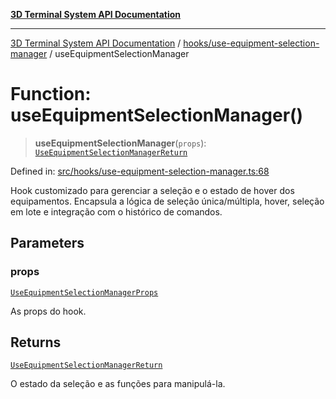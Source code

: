 [**3D Terminal System API Documentation**](../../../README.md)

***

[3D Terminal System API Documentation](../../../README.md) / [hooks/use-equipment-selection-manager](../README.md) / useEquipmentSelectionManager

# Function: useEquipmentSelectionManager()

> **useEquipmentSelectionManager**(`props`): [`UseEquipmentSelectionManagerReturn`](../interfaces/UseEquipmentSelectionManagerReturn.md)

Defined in: [src/hooks/use-equipment-selection-manager.ts:68](https://github.com/Dicommunitas/ThreeJS_Terminal_3D/blob/48170ffd573f70d66a1c284f1f35045f3d98e94f/src/hooks/use-equipment-selection-manager.ts#L68)

Hook customizado para gerenciar a seleção e o estado de hover dos equipamentos.
Encapsula a lógica de seleção única/múltipla, hover, seleção em lote e integração com o histórico de comandos.

## Parameters

### props

[`UseEquipmentSelectionManagerProps`](../interfaces/UseEquipmentSelectionManagerProps.md)

As props do hook.

## Returns

[`UseEquipmentSelectionManagerReturn`](../interfaces/UseEquipmentSelectionManagerReturn.md)

O estado da seleção e as funções para manipulá-la.
